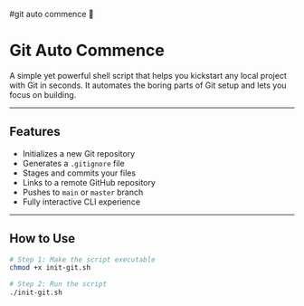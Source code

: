 #git auto commence 🚀
# Git Auto Commence

A simple yet powerful shell script that helps you kickstart any local project with Git in seconds. It automates the boring parts of Git setup and lets you focus on building.


---

## Features

- Initializes a new Git repository
- Generates a `.gitignore` file
- Stages and commits your files
- Links to a remote GitHub repository
- Pushes to `main` or `master` branch
- Fully interactive CLI experience

---

## How to Use

```bash
# Step 1: Make the script executable
chmod +x init-git.sh

# Step 2: Run the script
./init-git.sh
